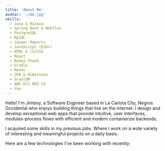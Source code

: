 ```yaml
---
title: 'About Me'
avatar: './me.jpg'
skills:
  - Java & RxJava
  - Spring Boot & Webflux
  - PostgreSQL 
  - MySQL
  - Jasper Reports
  - JavaScript (ES6+)
  - HTML & (S)CSS
  - React
  - Redux-Thunk
  - Gradle
  - Maven
  - JPA & Hibernate
  - GraalVM
  - AWS EC2 RDS S3
  - Vue
---
```


Hello! I'm Jimboy, a Software Engineer based in La Carlota City, Negros Occidental who enjoys building things that live on the internet. I design and develop exceptional web apps that provide intuitive, user interfaces, modules-process flows with efficient and modern containerize backends.

I acquired some skills in my previous jobs. Where I work on a wide variety of interesting and meaningful projects on a daily basis.

Here are a few technologies I've been working with recently:
